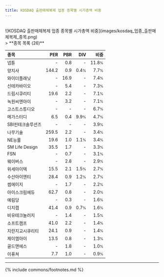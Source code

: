 ```yaml
---
title: KOSDAQ 출판매체복제 업종 종목별 시가총액 비중
---
```

<br>
![KOSDAQ 출판매체복제 업종 종목별 시가총액 비중](images/kosdaq_업종_출판매체복제_종목.png)
<br>
> **종목 목록 (26)**<a id="list"></a>

| **종목** | **PER** | **PBR** | **DIV** | **비중** |
| :------- | ------: | ------: | ------: | -------: |
| 넵튠 | - | 0.8 | - | 11.8<small>%</small> |
| 양지사 | 144.2 | 0.9 | 0.4<small>%</small> | 7.7<small>%</small> |
| 와이더플래닛 | - | 16.9 | - | 7.4<small>%</small> |
| 신테카바이오 | - | 5.4 | - | 7.3<small>%</small> |
| 드림시큐리티 | 19.6 | 2.2 | - | 7.1<small>%</small> |
| 녹원씨엔아이 | - | 3.2 | - | 7.1<small>%</small> |
| 고스트스튜디오 | - | - | - | 6.7<small>%</small> |
| 메가스터디 | 6.5 | 0.4 | 9.9<small>%</small> | 4.7<small>%</small> |
| SBI핀테크솔루션즈 | - | - | - | 3.9<small>%</small> |
| 나무기술 | 259.5 | 2.2 | - | 3.4<small>%</small> |
| NE능률 | 19.6 | 1.0 | 1.1<small>%</small> | 3.4<small>%</small> |
| SM Life Design | 35.5 | 1.7 | - | 3.3<small>%</small> |
| FSN | - | 0.7 | - | 3.1<small>%</small> |
| 웨이버스 | - | 2.8 | - | 2.9<small>%</small> |
| 위세아이텍 | 15.5 | 2.1 | 1.5<small>%</small> | 2.7<small>%</small> |
| 수산아이앤티 | 28.4 | 0.9 | 1.2<small>%</small> | 2.7<small>%</small> |
| 썸에이지 | - | 1.7 | - | 2.2<small>%</small> |
| 아이스크림에듀 | 62.7 | 0.8 | - | 2.0<small>%</small> |
| 예림당 | - | 0.3 | - | 1.6<small>%</small> |
| 디지캡 | 41.4 | 0.9 | 0.7<small>%</small> | 1.6<small>%</small> |
| 비유테크놀러지 | - | 1.4 | - | 1.5<small>%</small> |
| 소프트캠프 | 41.0 | 2.2 | - | 1.4<small>%</small> |
| 지란지교시큐리티 | 24.1 | 0.9 | - | 1.4<small>%</small> |
| 제이엠아이 | 13.5 | 0.8 | - | 1.3<small>%</small> |
| 골드앤에스 | - | 1.8 | - | 1.0<small>%</small> |
| 이퓨쳐 | 7.7 | 1.0 | - | 0.9<small>%</small> |

---
{% include commons/footnotes.md %}